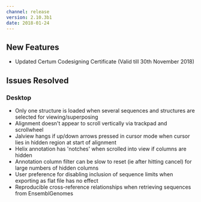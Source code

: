 ```yaml
---
channel: release
version: 2.10.3b1
date: 2018-01-24
---
```


## New Features


  - Updated Certum Codesigning Certificate (Valid till 30th November 2018)


## Issues Resolved



### Desktop
  - <!-- JAL-2859-->  Only one structure is loaded when several sequences and structures are selected for viewing/superposing
  - <!-- JAL-2851-->  Alignment doesn't appear to scroll vertically via trackpad and scrollwheel
  - <!-- JAL-2842-->  Jalview hangs if up/down arrows pressed in cursor mode when cursor lies in hidden region at start of alignment
  - <!-- JAL-2827-->  Helix annotation has 'notches' when scrolled into view if columns are hidden
  - <!-- JAL-2740-->  Annotation column filter can be slow to reset (ie after hitting cancel) for large numbers of hidden columns
  - <!-- JAL-2849-->  User preference for disabling inclusion of sequence limits when exporting as flat file has no effect
  - <!-- JAL-2679-->  Reproducible cross-reference relationships when retrieving sequences from EnsemblGenomes
